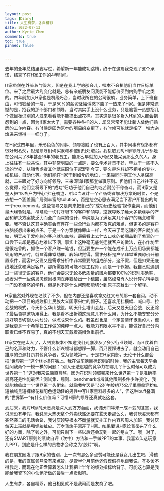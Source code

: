 ```yaml
---

layout: post
tags: [Diary]
title: 人生有梦，各自精彩
date: 2022-07-13
author: Kyrie Chen
comments: true
toc: true
pinned: false


---
```



去年的全年总结里我写过，希望新一年能成功跳槽，终于在这周我兑现了这个承诺，结束了在H家工作的4年时间。

H家虽然在外头名气很大，但是在我上学的那会儿，根本不会把他们当作目标单位。来了之后最大的变化就是，总有亲戚朋友问我能不能低价买到内购手机之类的。四年前加入H家也是机缘巧合，当时我所在的公司很躺，业务简单，上下班自由，可惜钱给的一般，于是50%的薪资涨幅诱惑下脑子一热来了H家。但是非常遗憾的是，招我的那个部门和领导，当时其实手上没什么业务，只是脑袋一热想招几个做目标识别的人进来看看能不能搞出点花样。其实这是很多新入H家的人都会抱怨到的一点，因为H家太大了，需要各种各样的人，却又常常不能让新人做他们熟悉的工作内容。有时候是因为原本的项目组变更了，有时候可能就是招了一堆大杂烩进来懒得一一细分了。

在H家这四年里，形形色色的同事、领导接触了也有上百人，其中同事有很多都有很好的私交，但是领导们确实很难和他们相处融洽。我接触到的H家领导几乎都是在公司呆了8年甚至16年的老员工，能那么早就加入H家又能呆满那么久的人，身上往往有一些共性。其中非常明显的一点是，要么学术背景不好，毕业于一些不入流的学校，从销售或者其他低端职位干起混到今天，要么是名校却不相关的专业，如机械、自动化等。他们能在H家干到如今的地位，一来靠同时期其他人另谋高就，二来跟对了好方向好领导，三来深谙H家那套做事原则。但他们自己往往不这么觉得，他们会将眼下的“成功”归功于他们自己的吃苦耐劳不停奋斗。而H家又是整天把“以客户为中心”挂在嘴边，所以当设计一个产品或者解决方案的时候，不是去想一个涵盖面广用例丰富的solution，而是挖空心思去满足当下客户所提出的每一个requirement。这些领导又是向来把自己的“成功历史经验”视作圭臬，而他们最大经验就是，尽可能一切讨好眼下的客户和领导。这就导致了绝大多数经手的产品和解决方案缺乏大而全广而深的设计，单纯是为了满足某几个客户的痛点和需要。我不否认这其中确实会有存在一些全行业内都在攻克的难点，但更多的是客户拍脑袋想出来的点子。于是一个方案就像屎山一样，今天来了爱吃甜的客户就加点糖，明天来了爱吃辣的客户就加点辣，最后看上去什么口味的都涵盖到了但真的一口尝下去却是恶心地难以下咽。事实上这种毫无底线迁就客户的做法，在小作坊里是很吃香的，抓住一个客户赚一笔钱，但当要生产一个能在成千上万应用场景都能管用的产品时，就显得非常幼稚。我始终觉得，需求分析是产品非常重要的设计前置条件，而客户反馈又是需求分析中非常重要的组成部分，这不假，但是如果无底线地迁就和满足客户，那所需要的可能不是工程师，而是一个保姆。我自己就遇到过一些很无语的客户，他们会要求无论多低质量的图片都要100%的识别准确率，或者对于一些偶发问题刨根问底非要给出一个根因，虽然经常有人说计算机科学是一门没有偶然的学科，但是也不是什么问题都能切分到原子态给出一个解释。

H家虽然对外现在收敛了不少，但在内部还是喜欢拿又红又专的那一套自诩。动不动把一个项目的成败扣上民族大义国家兴亡的帽子。还喜欢用挂横幅、喊口号、拉会战的模式，今天什么华山战役，明天什么塔山会战，后天又是天目会战，反正除了最后领导邀功用得上，我是看不出折腾这玩意儿有什么用，为什么不能安安分分搞好项目切割方向划分，做点成果什么的。我虽然也是一个家国情怀很重的人，但是我更是一个希望把工作做的纯粹一点人，我能力有限水平不高，能做好自己分内职责已经不容易了，真的不想天天戴着高帽负重前行。

H家实在是太大了，大到我根本不知道我们到底涉及了多少行业领域，而且仗着自己的名声和财力，不管什么新兴领域都想踩一脚，而只要踩进去了，就会动用自己雄厚的资源打趴其他竞争者，成为领域第一。于是在H家内部，无论干什么都会把“世界第一”这个title挂在嘴上。我在做车辆目标识别的时候，我的主管每天早会就问我两个一模一样的问题：“别人无法超越的竞争力在哪儿？什么时候可以成为世界第一？”这对我来说简直煎熬，因为在识别领域哪来什么世界第一？是准确率最高还是性能最优？测试集、规则、benchmark或者其他限制条件少许变化，我就能给编出一个世界第一头衔来，就像我今天是“32岁年龄组75公斤重量级穿粉红短袖纯黑短裤棉花糖配色运动鞋的男性中写H家黑料最多的人”，但这种buff叠满的“世界第一”有什么价值吗？可惜H家的领导还真就吃这套。

到后来，我对H家的厌恶真是深入到方方面面，我讨厌四年来一成不变的食堂，我讨厌没有年假，我讨厌大热天拿个外卖快递还要在露天走那么久，我讨厌每天都有突然袭击的电话会议，我讨厌领导根本不商量就安排工作内容和周末加班，我讨厌每天上班就是甩锅和扯皮。万幸我终于离开了H家。如果要说H家给我带来了什么好的方面，除了钱之外，可能只剩下一些以后还会玩到一起的朋友了。哦，对了，还有SMART原则的绩效自评（吹牛）方法和一手做PPT的本事。我喜欢叫这玩意儿PPT，到底是什么样的贵物才会称之为“胶片”啊。

我在朋友圈发了跟H家的告别，上一次有那么多点赞可能还是我女儿出生吧，滑稽的是，我的直属领导没有来点赞，尽管半个月前他还假模假样地跟我说，有多舍不得我走，而现在他正盘算着怎么让我把上半年的绩效指标给背了。可能这也算是我能给我留下的小伙伴所做的最后一点贡献吧。

人生有梦，各自精彩，他日相见就不是我司而是友商了吧。
